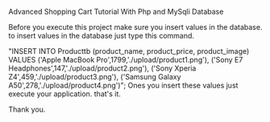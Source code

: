 Advanced Shopping Cart Tutorial With Php and MySqli Database

Before you execute this project make sure you insert values in the database. to insert values in the database just type this command.

"INSERT INTO Producttb (product_name, product_price, product_image)
        VALUES ('Apple MacBook Pro',1799,'./upload/product1.png'),
                        ('Sony E7 Headphones',147,'./upload/product2.png'),
                        ('Sony Xperia Z4',459,'./upload/product3.png'),
                        ('Samsung Galaxy A50',278,'./upload/product4.png')";
Ones you insert these values just execute your application. that's it.

Thank you.
